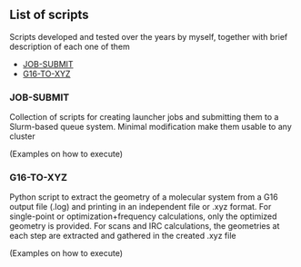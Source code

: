 
## List of scripts 

Scripts developed and tested over the years by myself, together with brief description of each one of them

* [JOB-SUBMIT](#job-submit)
* [G16-TO-XYZ](#g16-to-xyz)


### JOB-SUBMIT

Collection of scripts for creating launcher jobs and submitting them to a Slurm-based queue system. Minimal modification make them usable to any cluster

(Examples on how to execute)

### G16-TO-XYZ

Python script to extract the geometry of a molecular system from a G16 output file (.log) and printing in an independent file or .xyz format. For single-point or optimization+frequency calculations, only the optimized geometry is provided. For scans and IRC calculations, the geometries at each step are extracted and gathered in the created .xyz file

(Examples on how to execute)
